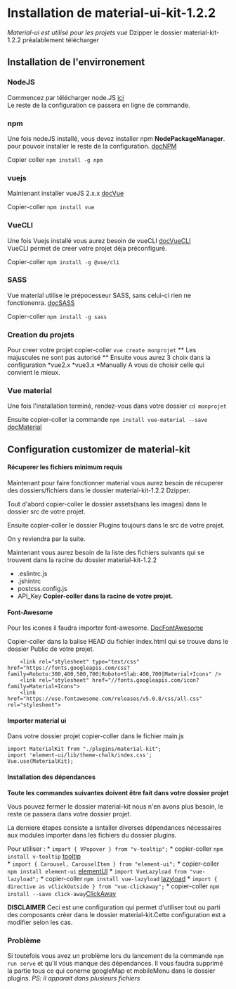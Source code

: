 # Installation de material-ui-kit-1.2.2 
*Material-ui est utilisé pour les projets vue* 
Dzipper le dossier material-kit-1.2.2 préalablement télécharger 

## Installation de l'envirronement 
 
### NodeJS 
Commencez par télécharger node.JS [ici](https://nodejs.org/en/)  
Le reste de la configuration ce passera en ligne de commande.  
  
### npm 
  
Une fois nodeJS installé, vous devez installer npm **NodePackageManager**. 
pour pouvoir installer le reste de la configuration. [docNPM](https://docs.npmjs.com/downloading-and-installing-node-js-and-npm) 
  
Copier coller ```npm install -g npm``` 
 
### vuejs 
  
Maintenant installer vueJS 2.x.x [docVue](https://vuejs.org/v2/guide/installation.html#NPM) 
  
Copier-coller ```npm install vue``` 
 
### VueCLI 
  
Une fois Vuejs installé vous aurez besoin de vueCLI [docVueCLI](https://cli.vuejs.org/guide/installation.html)  
VueCLI permet de creer votre projet déja préconfiguré.  
 
Copier-coller ```npm install -g @vue/cli```  
 
### SASS 
  
Vue material utilise le prépocesseur SASS, sans celui-ci rien ne fonctionenra. [docSASS](https://sass-lang.com/install)
  
Copier-coller ```npm install -g sass``` 
 
 
 
### Creation du projets 
  
Pour creer votre projet copier-coller ```vue create monprojet``` ** Les majuscules ne sont pas autorisé ** 
Ensuite vous aurez 3 choix dans la configuration
*vue2.x
*vue3.x
*Manually
A vous de choisir celle qui convient le mieux. 

### Vue material 
 
Une fois l'installation terminé, rendez-vous dans votre dossier ```cd monprojet``` 

Ensuite copier-coller la commande ```npm install vue-material --save``` [docMaterial](https://vuematerial.io/getting-started/) 

## Configuration customizer de material-kit 

#### Récuperer les fichiers minimum requis 
 
Maintenant pour faire fonctionner material vous aurez besoin de récuperer des dossiers/fichiers dans le dossier material-kit-1.2.2 Dzipper. 
 
Tout d'abord copier-coller le dossier assets(sans les images) dans le dossier src de votre projet. 
  
Ensuite copier-coller le dossier Plugins toujours dans le src de votre projet. 
 
On y reviendra par la suite. 
 
Maintenant vous aurez besoin de la liste des fichiers suivants qui se trouvent dans la racine du dossier material-kit-1.2.2   
* .eslintrc.js
* .jshintrc
* postcss.config.js
* API_Key 
**Copier-coller dans la racine de votre projet.** 
 

#### Font-Awesome 
 
Pour les icones il faudra importer font-awesome. [DocFontAwesome](https://fontawesome.com/how-to-use/on-the-web/referencing-icons/basic-use) 

Copier-coller dans la balise HEAD du fichier index.html qui se trouve dans le dossier Public de votre projet.  
```<!-- Fonts and icons -->    
    <link rel="stylesheet" type="text/css" href="https://fonts.googleapis.com/css?family=Roboto:300,400,500,700|Roboto+Slab:400,700|Material+Icons" /> 
    <link rel="stylesheet" href="//fonts.googleapis.com/icon?family=Material+Icons"> 
    <link href="https://use.fontawesome.com/releases/v5.0.8/css/all.css" rel="stylesheet"> 
```
#### Importer material ui 
 
Dans votre dossier projet copier-coller dans le fichier main.js  
```
import MaterialKit from "./plugins/material-kit";  
import 'element-ui/lib/theme-chalk/index.css'; 
Vue.use(MaterialKit);
```

#### Installation des dépendances
**Toute les commandes suivantes doivent être fait dans votre dossier projet** 
 
Vous pouvez fermer le dossier material-kit nous n'en avons plus besoin, le reste ce passera dans votre dossier projet.
 
La derniere étapes consiste a isntaller diverses dépendances nécessaires aux modules importer dans les fichiers du dossier plugins. 

Pour utiliser : * ```import { VPopover } from "v-tooltip";``` 
                * copier-coller ```npm install v-tooltip``` [tooltip](https://www.npmjs.com/package/v-tooltip)  
                * ```import { Carousel, CarouselItem } from "element-ui";``` 
                * copier-coller ```npm install element-ui``` [elementUI](https://www.npmjs.com/package/element-ui) 
                * ```import VueLazyload from "vue-lazyload";``` 
                * copier-coller ```npm install vue-lazyload``` [lazyload](https://www.npmjs.com/package/vue-lazyload) 
                * ```import { directive as vClickOutside } from "vue-clickaway";``` 
                * copier-coller ```npm install --save click-away```[ClickAway](https://www.npmjs.com/package/click-away) 

**DISCLAIMER** 
Ceci est une configuration qui permet d'utiliser tout ou parti des composants créer dans le dossier material-kit.Cette configuration est a modifier selon les cas.

### Problème

Si toutefois vous avez un problème lors du lancement de la commande ```npm run serve``` et qu'il vous manque des dépendances. 
Il vous faudra supprimé la partie tous ce qui conerne googleMap et mobileMenu dans le dossier plugins. 
*PS: il apparait dans plusieurs fichiers* 




